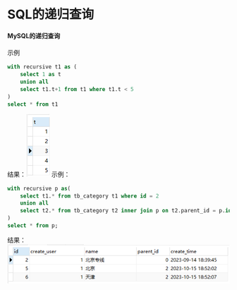 # SQL的递归查询
#### MySQL的递归查询
示例
```sql
with recursive t1 as (
	select 1 as t
	union all
	select t1.t+1 from t1 where t1.t < 5
)
select * from t1
```
结果：![](images/SQL递归查询/image-20231107205545913.png)
示例：

```sql
with recursive p as(
	select t1.* from tb_category t1 where id = 2
	union all
	select t2.* from tb_category t2 inner join p on t2.parent_id = p.id
)
select * from p;
```
结果：![](images/SQL递归查询/image-20231107210227596.png)
